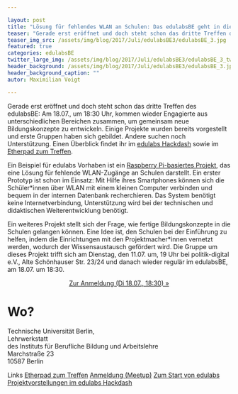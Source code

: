 ```yaml
---

layout: post
title: "Lösung für fehlendes WLAN an Schulen: Das edulabsBE geht in die 3. Runde"
teaser: "Gerade erst eröffnet und doch steht schon das dritte Treffen des edulabsBE: Am 18.07., um 18:30 Uhr, kommen wieder Engagierte aus unterschiedlichen Bereichen zusammen, um gemeinsam neue Bildungskonzepte zu entwickeln."
teaser_img_src: /assets/img/blog/2017/Juli/edulabsBE3/edulabsBE_3.jpg
featured: true
categories: edulabsBE
twitter_large_img: /assets/img/blog/2017/Juli/edulabsBE3/edulabsBE_3_twitter.jpg
header_background: /assets/img/blog/2017/Juli/edulabsBE3/edulabsBE_3.jpg
header_background_caption: ""
autor: Maximilian Voigt

---
```

Gerade erst eröffnet und doch steht schon das dritte Treffen des edulabsBE: Am 18.07., um 18:30 Uhr, kommen wieder Engagierte aus unterschiedlichen Bereichen zusammen, um gemeinsam neue Bildungskonzepte zu entwickeln. Einige Projekte wurden bereits vorgestellt und erste Gruppen haben sich gebildet. Andere suchen noch Unterstützung. Einen Überblick findet ihr im [edulabs Hackdash](http://okfn.us5.list-manage1.com/track/click?u=929f1e07936386d34833e20d1&id=e676c7bfcb&e=2a8c001707) sowie im [Etherpad zum Treffen](http://okfn.us5.list-manage.com/track/click?u=929f1e07936386d34833e20d1&id=7b24780aae&e=2a8c001707).

Ein Beispiel für edulabs Vorhaben ist ein [Raspberry Pi-basiertes Projekt](https://hackdash.org/projects/5959fcb34545fa01a8db1a1c), das eine Lösung für fehlende WLAN-Zugänge an Schulen darstellt. Ein erster Prototyp ist schon im Einsatz: Mit Hilfe ihres Smartphones können sich die Schüler\*innen über WLAN mit einem kleinen Computer verbinden und bequem in der internen Datenbank recherchieren. Das System benötigt keine Internetverbindung, Unterstützung wird bei der technischen und didaktischen Weiterentwicklung benötigt.

Ein weiteres Projekt stellt sich der Frage, wie fertige Bildungskonzepte in die Schulen gelangen können. Eine Idee ist, den Schulen bei der Einführung zu helfen, indem die Einrichtungen mit den Projektmacher\*innen vernetzt werden, wodurch der Wissensaustausch gefördert wird. Die Gruppe um dieses Projekt trifft sich am Dienstag, den 11.07. um, 19 Uhr bei politik-digital e.V., Alte Schönhauser Str. 23/24 und danach wieder regulär im edulabsBE, am 18.07. um 18:30.

<center><a class="btn btn-lg btn-default"
  href="https://www.meetup.com/edulabsBE/events/241174572/"
  role="button">Zur Anmeldung (Di 18.07., 18:30) »</a></center>


# Wo?
Technische Universität Berlin,<br>
Lehrwerkstatt<br>
des Instituts für Berufliche Bildung und Arbeitslehre<br>
Marchstraße 23<br>
10587 Berlin

<p class="link-list">
<span class="link-list-headline">Links</span>
<a class="external-link" href="http://okfn.us5.list-manage.com/track/click?u=929f1e07936386d34833e20d1&id=7b24780aae&e=2a8c001707" target="_blank">Etherpad zum Treffen</a>
<a class="external-link" href="https://www.meetup.com/edulabsBE/events/241174572/" target="_blank">Anmeldung (Meetup)</a>
<a class="external-link" href="https://edulabs.de/blog/projektstart-edulabs" target="_blank">Zum Start von edulabs</a>
<a class="external-link" href="https://hackdash.org/dashboards/edulabs" target="_blank">Projektvorstellungen im edulabs Hackdash</a>
</p>